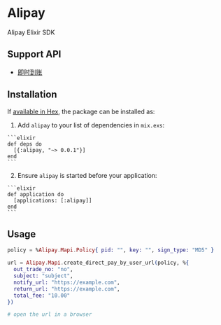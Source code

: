 # Alipay

Alipay Elixir SDK

## Support API

- [即时到账](https://doc.open.alipay.com/docs/doc.htm?treeId=62&articleId=103566&docType=1)

## Installation

If [available in Hex](https://hex.pm/docs/publish), the package can be installed as:

  1. Add `alipay` to your list of dependencies in `mix.exs`:

    ```elixir
    def deps do
      [{:alipay, "~> 0.0.1"}]
    end
    ```

  2. Ensure `alipay` is started before your application:

    ```elixir
    def application do
      [applications: [:alipay]]
    end
    ```
## Usage

```elixir
policy = %Alipay.Mapi.Policy{ pid: "", key: "", sign_type: "MD5" }

url = Alipay.Mapi.create_direct_pay_by_user_url(policy, %{
  out_trade_no: "no",
  subject: "subject",
  notify_url: "https://example.com",
  return_url: "https://example.com",
  total_fee: "10.00"
})

# open the url in a browser
```